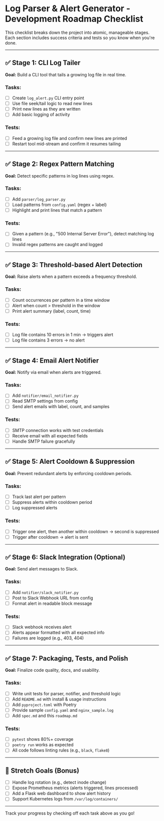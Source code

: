 # Log Parser & Alert Generator - Development Roadmap Checklist

This checklist breaks down the project into atomic, manageable stages. Each section includes success criteria and tests so you know when you're done.

---

## ✅ Stage 1: CLI Log Tailer

**Goal:** Build a CLI tool that tails a growing log file in real time.

### Tasks:
- [ ] Create `log_alert.py` CLI entry point
- [ ] Use file seek/tail logic to read new lines
- [ ] Print new lines as they are written
- [ ] Add basic logging of activity

### Tests:
- [ ] Feed a growing log file and confirm new lines are printed
- [ ] Restart tool mid-stream and confirm it resumes tailing

---

## ✅ Stage 2: Regex Pattern Matching

**Goal:** Detect specific patterns in log lines using regex.

### Tasks:
- [ ] Add `parser/log_parser.py`
- [ ] Load patterns from `config.yaml` (regex + label)
- [ ] Highlight and print lines that match a pattern

### Tests:
- [ ] Given a pattern (e.g., "500 Internal Server Error"), detect matching log lines
- [ ] Invalid regex patterns are caught and logged

---

## ✅ Stage 3: Threshold-based Alert Detection

**Goal:** Raise alerts when a pattern exceeds a frequency threshold.

### Tasks:
- [ ] Count occurrences per pattern in a time window
- [ ] Alert when count > threshold in the window
- [ ] Print alert summary (label, count, time)

### Tests:
- [ ] Log file contains 10 errors in 1 min → triggers alert
- [ ] Log file contains 3 errors → no alert

---

## ✅ Stage 4: Email Alert Notifier

**Goal:** Notify via email when alerts are triggered.

### Tasks:
- [ ] Add `notifier/email_notifier.py`
- [ ] Read SMTP settings from config
- [ ] Send alert emails with label, count, and samples

### Tests:
- [ ] SMTP connection works with test credentials
- [ ] Receive email with all expected fields
- [ ] Handle SMTP failure gracefully

---

## ✅ Stage 5: Alert Cooldown & Suppression

**Goal:** Prevent redundant alerts by enforcing cooldown periods.

### Tasks:
- [ ] Track last alert per pattern
- [ ] Suppress alerts within cooldown period
- [ ] Log suppressed alerts

### Tests:
- [ ] Trigger one alert, then another within cooldown → second is suppressed
- [ ] Trigger after cooldown → alert is sent

---

## ✅ Stage 6: Slack Integration (Optional)

**Goal:** Send alert messages to Slack.

### Tasks:
- [ ] Add `notifier/slack_notifier.py`
- [ ] Post to Slack Webhook URL from config
- [ ] Format alert in readable block message

### Tests:
- [ ] Slack webhook receives alert
- [ ] Alerts appear formatted with all expected info
- [ ] Failures are logged (e.g., 403, 404)

---

## ✅ Stage 7: Packaging, Tests, and Polish

**Goal:** Finalize code quality, docs, and usability.

### Tasks:
- [ ] Write unit tests for parser, notifier, and threshold logic
- [ ] Add `README.md` with install & usage instructions
- [ ] Add `pyproject.toml` with Poetry
- [ ] Provide sample `config.yaml` and `nginx_sample.log`
- [ ] Add `spec.md` and this `roadmap.md`

### Tests:
- [ ] `pytest` shows 80%+ coverage
- [ ] `poetry run` works as expected
- [ ] All code follows linting rules (e.g., `black`, `flake8`)

---

## 🌟 Stretch Goals (Bonus)

- [ ] Handle log rotation (e.g., detect inode change)
- [ ] Expose Prometheus metrics (alerts triggered, lines processed)
- [ ] Add a Flask web dashboard to show alert history
- [ ] Support Kubernetes logs from `/var/log/containers/`

---

Track your progress by checking off each task above as you go!
